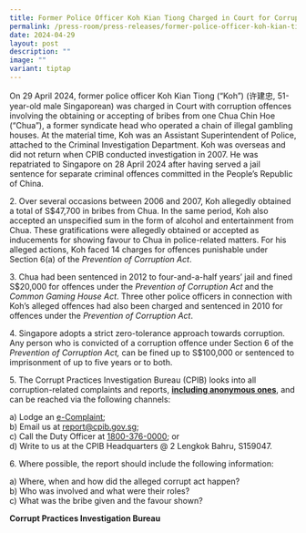 ```yaml
---
title: Former Police Officer Koh Kian Tiong Charged in Court for Corruption
permalink: /press-room/press-releases/former-police-officer-koh-kian-tiong-charged-in-court-for-corruption/
date: 2024-04-29
layout: post
description: ""
image: ""
variant: tiptap
---
```

<p>On 29 April 2024, former police officer Koh Kian Tiong (“Koh”) (许建忠, 51-year-old
male Singaporean) was charged in Court with corruption offences involving
the obtaining or accepting of bribes from one Chua Chin Hoe (“Chua”), a
former syndicate head who operated a chain of illegal gambling houses.
At the material time, Koh was an Assistant Superintendent of Police, attached
to the Criminal Investigation Department. Koh was overseas and did not
return when CPIB conducted investigation in 2007. He was repatriated to
Singapore on 28 April 2024 after having served a jail sentence for separate
criminal offences committed in the People’s Republic of China.</p>
<p></p>
<p>2. Over several occasions between 2006 and 2007, Koh allegedly obtained
a total of S$47,700 in bribes from Chua. In the same period, Koh also accepted
an unspecified sum in the form of alcohol and entertainment from Chua.
These gratifications were allegedly obtained or accepted as inducements
for showing favour to Chua in police-related matters. For his alleged actions,
Koh faced 14 charges for offences punishable under Section 6(a) of the <em>Prevention of Corruption Act</em>.</p>
<p></p>
<p>3.&nbsp;Chua had been sentenced in 2012 to four-and-a-half years’ jail
and fined S$20,000 for offences under the <em>Prevention of Corruption Act </em>and
the <em>Common Gaming House Act</em>. Three other police officers in connection
with Koh’s alleged offences had also been charged and sentenced in 2010
for offences under the <em>Prevention of Corruption Act</em>.</p>
<p></p>
<p>4. Singapore adopts a strict zero-tolerance approach towards corruption.
Any person who is convicted of a corruption offence under Section 6 of
the <em>Prevention of Corruption Act,</em> can be fined up to S$100,000 or
sentenced to imprisonment of up to five years or to both.</p>
<p></p>
<p>5. The Corrupt Practices Investigation Bureau (CPIB) looks into all corruption-related
complaints and reports, <strong><u>including anonymous ones</u></strong>,
and can be reached via the following channels:</p>
<p>a) Lodge an <a href="https://www.cpib.gov.sg/e-services/e-complaint-for-corrupt-conduct/" rel="noopener noreferrer nofollow" target="_blank"><u>e-Complaint</u></a>;
<br>b) Email us at <a href="https://www.cpib.gov.sg/e-services/e-complaint-for-corrupt-conduct/" rel="noopener noreferrer nofollow" target="_blank"><u>report@cpib.gov.sg</u></a>;&nbsp;
<br>c) Call the Duty Officer at <a href="tel:1800-376-0000" rel="noopener noreferrer nofollow" target="_blank"><u>1800-376-0000</u></a>; or
<br>d) Write to us at the CPIB Headquarters @ 2 Lengkok Bahru, S159047.</p>
<p></p>
<p>6. Where possible, the report should include the following information:</p>
<p>a) Where, when and how did the alleged corrupt act happen?
<br>b) Who was involved and what were their roles?
<br>c) What was the bribe given and the favour shown?</p>
<p><strong>Corrupt Practices Investigation Bureau</strong>
</p>